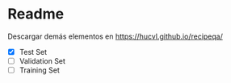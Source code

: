 # Readme

Descargar demás elementos en https://hucvl.github.io/recipeqa/

- [x] Test Set
- [ ] Validation Set
- [ ] Training Set
